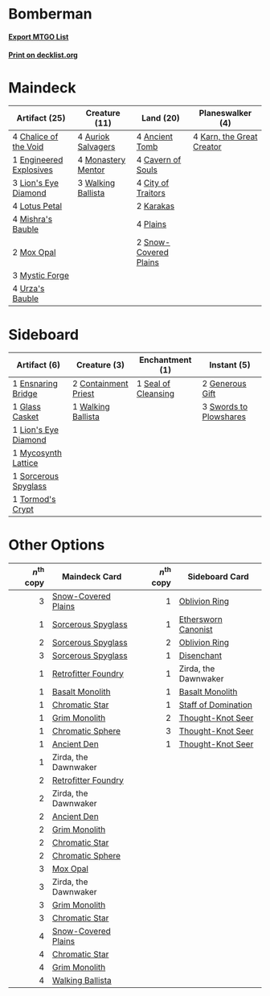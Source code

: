 # Bomberman

#### [Export MTGO List](../collection/Bomberman/Bomberman.txt)
#### [Print on decklist.org](http://decklist.org/?deckmain=4%09Ancient%20Tomb%0A4%09Auriok%20Salvagers%0A4%09Cavern%20of%20Souls%0A4%09Chalice%20of%20the%20Void%0A4%09City%20of%20Traitors%0A1%09Engineered%20Explosives%0A2%09Karakas%0A4%09Karn,%20the%20Great%20Creator%0A3%09Lion's%20Eye%20Diamond%0A4%09Lotus%20Petal%0A4%09Mishra's%20Bauble%0A4%09Monastery%20Mentor%0A2%09Mox%20Opal%0A3%09Mystic%20Forge%0A4%09Plains%0A2%09Snow-Covered%20Plains%0A4%09Urza's%20Bauble%0A3%09Walking%20Ballista&deckside=2%09Containment%20Priest%0A1%09Ensnaring%20Bridge%0A2%09Generous%20Gift%0A1%09Glass%20Casket%0A1%09Lion's%20Eye%20Diamond%0A1%09Mycosynth%20Lattice%0A1%09Seal%20of%20Cleansing%0A1%09Sorcerous%20Spyglass%0A3%09Swords%20to%20Plowshares%0A1%09Tormod's%20Crypt%0A1%09Walking%20Ballista)
# Maindeck

|                                          Artifact (25)                                          |                                        Creature (11)                                        |                                           Land (20)                                            |                                          Planeswalker (4)                                          |
|-------------------------------------------------------------------------------------------------|---------------------------------------------------------------------------------------------|------------------------------------------------------------------------------------------------|----------------------------------------------------------------------------------------------------|
|4 [Chalice of the Void](http://gatherer.wizards.com/Pages/Card/Details.aspx?multiverseid=442211) |4 [Auriok Salvagers](http://gatherer.wizards.com/Pages/Card/Details.aspx?multiverseid=51166) |4 [Ancient Tomb](http://gatherer.wizards.com/Pages/Card/Details.aspx?multiverseid=409567)       |4 [Karn, the Great Creator](http://gatherer.wizards.com/Pages/Card/Details.aspx?multiverseid=460928)|
|1 [Engineered Explosives](http://gatherer.wizards.com/Pages/Card/Details.aspx?multiverseid=50139)|4 [Monastery Mentor](http://gatherer.wizards.com/Pages/Card/Details.aspx?multiverseid=391883)|4 [Cavern of Souls](http://gatherer.wizards.com/Pages/Card/Details.aspx?multiverseid=278058)    |                                                                                                    |
|3 [Lion's Eye Diamond](http://gatherer.wizards.com/Pages/Card/Details.aspx?multiverseid=3255)    |3 [Walking Ballista](http://gatherer.wizards.com/Pages/Card/Details.aspx?multiverseid=423848)|4 [City of Traitors](http://gatherer.wizards.com/Pages/Card/Details.aspx?multiverseid=6168)     |                                                                                                    |
|4 [Lotus Petal](http://gatherer.wizards.com/Pages/Card/Details.aspx?multiverseid=420602)         |                                                                                             |2 [Karakas](http://gatherer.wizards.com/Pages/Card/Details.aspx?multiverseid=413782)            |                                                                                                    |
|4 [Mishra's Bauble](http://gatherer.wizards.com/Pages/Card/Details.aspx?multiverseid=122122)     |                                                                                             |4 [Plains](http://gatherer.wizards.com/Pages/Card/Details.aspx?multiverseid=439856)             |                                                                                                    |
|2 [Mox Opal](http://gatherer.wizards.com/Pages/Card/Details.aspx?multiverseid=397719)            |                                                                                             |2 [Snow-Covered Plains](http://gatherer.wizards.com/Pages/Card/Details.aspx?multiverseid=121267)|                                                                                                    |
|3 [Mystic Forge](http://gatherer.wizards.com/Pages/Card/Details.aspx?multiverseid=466987)        |                                                                                             |                                                                                                |                                                                                                    |
|4 [Urza's Bauble](http://gatherer.wizards.com/Pages/Card/Details.aspx?multiverseid=3818)         |                                                                                             |                                                                                                |                                                                                                    |


# Sideboard

|                                         Artifact (6)                                          |                                         Creature (3)                                          |                                       Enchantment (1)                                        |                                         Instant (5)                                          |
|-----------------------------------------------------------------------------------------------|-----------------------------------------------------------------------------------------------|----------------------------------------------------------------------------------------------|----------------------------------------------------------------------------------------------|
|1 [Ensnaring Bridge](http://gatherer.wizards.com/Pages/Card/Details.aspx?multiverseid=15866)   |2 [Containment Priest](http://gatherer.wizards.com/Pages/Card/Details.aspx?multiverseid=389470)|1 [Seal of Cleansing](http://gatherer.wizards.com/Pages/Card/Details.aspx?multiverseid=405369)|2 [Generous Gift](http://gatherer.wizards.com/Pages/Card/Details.aspx?multiverseid=463960)    |
|1 [Glass Casket](http://gatherer.wizards.com/Pages/Card/Details.aspx?multiverseid=472977)      |1 [Walking Ballista](http://gatherer.wizards.com/Pages/Card/Details.aspx?multiverseid=423848)  |                                                                                              |3 [Swords to Plowshares](http://gatherer.wizards.com/Pages/Card/Details.aspx?multiverseid=869)|
|1 [Lion's Eye Diamond](http://gatherer.wizards.com/Pages/Card/Details.aspx?multiverseid=3255)  |                                                                                               |                                                                                              |                                                                                              |
|1 [Mycosynth Lattice](http://gatherer.wizards.com/Pages/Card/Details.aspx?multiverseid=446209) |                                                                                               |                                                                                              |                                                                                              |
|1 [Sorcerous Spyglass](http://gatherer.wizards.com/Pages/Card/Details.aspx?multiverseid=435407)|                                                                                               |                                                                                              |                                                                                              |
|1 [Tormod's Crypt](http://gatherer.wizards.com/Pages/Card/Details.aspx?multiverseid=389723)    |                                                                                               |                                                                                              |                                                                                              |


# Other Options

|*n*<sup>th</sup> copy|                                        Maindeck Card                                         |*n*<sup>th</sup> copy|                                        Sideboard Card                                        |
|--------------------:|----------------------------------------------------------------------------------------------|--------------------:|----------------------------------------------------------------------------------------------|
|                    3|[Snow-Covered Plains](http://gatherer.wizards.com/Pages/Card/Details.aspx?multiverseid=121267)|                    1|[Oblivion Ring](http://gatherer.wizards.com/Pages/Card/Details.aspx?multiverseid=174909)      |
|                    1|[Sorcerous Spyglass](http://gatherer.wizards.com/Pages/Card/Details.aspx?multiverseid=435407) |                    1|[Ethersworn Canonist](http://gatherer.wizards.com/Pages/Card/Details.aspx?multiverseid=174931)|
|                    2|[Sorcerous Spyglass](http://gatherer.wizards.com/Pages/Card/Details.aspx?multiverseid=435407) |                    2|[Oblivion Ring](http://gatherer.wizards.com/Pages/Card/Details.aspx?multiverseid=174909)      |
|                    3|[Sorcerous Spyglass](http://gatherer.wizards.com/Pages/Card/Details.aspx?multiverseid=435407) |                    1|[Disenchant](http://gatherer.wizards.com/Pages/Card/Details.aspx?multiverseid=847)            |
|                    1|[Retrofitter Foundry](http://gatherer.wizards.com/Pages/Card/Details.aspx?multiverseid=450658)|                    1|Zirda, the Dawnwaker                                                                          |
|                    1|[Basalt Monolith](http://gatherer.wizards.com/Pages/Card/Details.aspx?multiverseid=599)       |                    1|[Basalt Monolith](http://gatherer.wizards.com/Pages/Card/Details.aspx?multiverseid=599)       |
|                    1|[Chromatic Star](http://gatherer.wizards.com/Pages/Card/Details.aspx?multiverseid=135279)     |                    1|[Staff of Domination](http://gatherer.wizards.com/Pages/Card/Details.aspx?multiverseid=50162) |
|                    1|[Grim Monolith](http://gatherer.wizards.com/Pages/Card/Details.aspx?multiverseid=12626)       |                    2|[Thought-Knot Seer](http://gatherer.wizards.com/Pages/Card/Details.aspx?multiverseid=407519)  |
|                    1|[Chromatic Sphere](http://gatherer.wizards.com/Pages/Card/Details.aspx?multiverseid=23230)    |                    3|[Thought-Knot Seer](http://gatherer.wizards.com/Pages/Card/Details.aspx?multiverseid=407519)  |
|                    1|[Ancient Den](http://gatherer.wizards.com/Pages/Card/Details.aspx?multiverseid=205275)        |                    1|[Thought-Knot Seer](http://gatherer.wizards.com/Pages/Card/Details.aspx?multiverseid=407519)  |
|                    1|Zirda, the Dawnwaker                                                                          |                     |                                                                                              |
|                    2|[Retrofitter Foundry](http://gatherer.wizards.com/Pages/Card/Details.aspx?multiverseid=450658)|                     |                                                                                              |
|                    2|Zirda, the Dawnwaker                                                                          |                     |                                                                                              |
|                    2|[Ancient Den](http://gatherer.wizards.com/Pages/Card/Details.aspx?multiverseid=205275)        |                     |                                                                                              |
|                    2|[Grim Monolith](http://gatherer.wizards.com/Pages/Card/Details.aspx?multiverseid=12626)       |                     |                                                                                              |
|                    2|[Chromatic Star](http://gatherer.wizards.com/Pages/Card/Details.aspx?multiverseid=135279)     |                     |                                                                                              |
|                    2|[Chromatic Sphere](http://gatherer.wizards.com/Pages/Card/Details.aspx?multiverseid=23230)    |                     |                                                                                              |
|                    3|[Mox Opal](http://gatherer.wizards.com/Pages/Card/Details.aspx?multiverseid=397719)           |                     |                                                                                              |
|                    3|Zirda, the Dawnwaker                                                                          |                     |                                                                                              |
|                    3|[Grim Monolith](http://gatherer.wizards.com/Pages/Card/Details.aspx?multiverseid=12626)       |                     |                                                                                              |
|                    3|[Chromatic Star](http://gatherer.wizards.com/Pages/Card/Details.aspx?multiverseid=135279)     |                     |                                                                                              |
|                    4|[Snow-Covered Plains](http://gatherer.wizards.com/Pages/Card/Details.aspx?multiverseid=121267)|                     |                                                                                              |
|                    4|[Chromatic Star](http://gatherer.wizards.com/Pages/Card/Details.aspx?multiverseid=135279)     |                     |                                                                                              |
|                    4|[Grim Monolith](http://gatherer.wizards.com/Pages/Card/Details.aspx?multiverseid=12626)       |                     |                                                                                              |
|                    4|[Walking Ballista](http://gatherer.wizards.com/Pages/Card/Details.aspx?multiverseid=423848)   |                     |                                                                                              |

